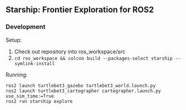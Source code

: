 Starship: Frontier Exploration for ROS2
---------------------------------------

### Development
Setup:
1. Check out repository into ros_workspace/src
2. `cd ros_workspace && colcon build --packages-select starship --symlink-install`

Running:
```
ros2 launch turtlebot3_gazebo turtlebot3_world.launch.py
ros2 launch turtlebot3_cartographer cartographer.launch.py use_sim_time:=True
ros2 run starship explore
```